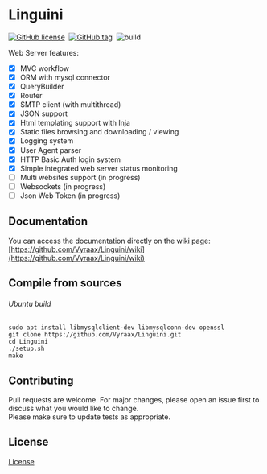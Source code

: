 # Linguini

[![GitHub license](https://img.shields.io/github/license/Vyraax/Linguini.svg)](https://github.com/Vyraax/Linguini/blob/master/LICENSE)&nbsp;
[![GitHub tag](https://img.shields.io/github/tag/Vyraax/Linguini.svg)](https://gitHub.com/Vyraax/Linguini/tags/)&nbsp;
![build](https://github.com/Vyraax/Linguini/workflows/Linux%20x64/badge.svg?branch=master)&nbsp;

Web Server features:
- [x] MVC workflow
- [x] ORM with mysql connector
- [x] QueryBuilder
- [x] Router
- [x] SMTP client (with multithread)
- [x] JSON support
- [x] Html templating support with Inja
- [x] Static files browsing and downloading / viewing
- [x] Logging system
- [x] User Agent parser
- [x] HTTP Basic Auth login system
- [x] Simple integrated web server status monitoring
- [ ] Multi websites support (in progress)
- [ ] Websockets (in progress)
- [ ] Json Web Token (in progress)

## Documentation
You can access the documentation directly on the wiki page:\
[https://github.com/Vyraax/Linguini/wiki](https://github.com/Vyraax/Linguini/wiki)

## Compile from sources

###### Ubuntu build

```console
sudo apt install libmysqlclient-dev libmysqlconn-dev openssl
git clone https://github.com/Vyraax/Linguini.git
cd Linguini
./setup.sh
make
```

## Contributing
Pull requests are welcome. For major changes, please open an issue first to discuss what you would like to change.\
Please make sure to update tests as appropriate.

## License
[License](https://github.com/Vyraax/Linguini/tree/master/LICENSE)

